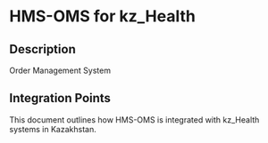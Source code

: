 # HMS-OMS for kz_Health

## Description

Order Management System

## Integration Points

This document outlines how HMS-OMS is integrated with kz_Health systems in Kazakhstan.
